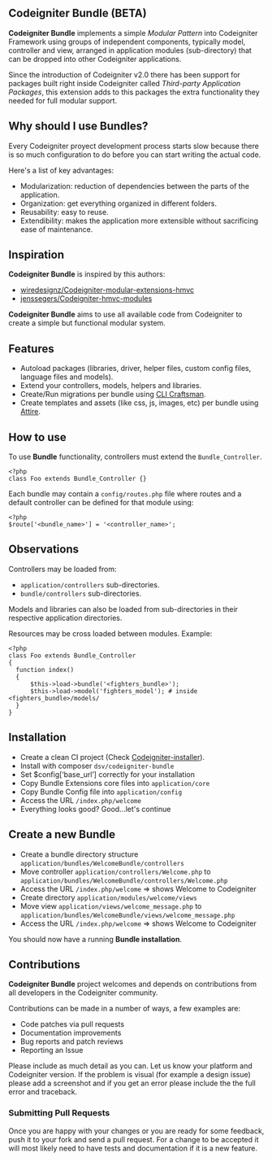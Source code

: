 Codeigniter Bundle (BETA)
-------------------------

**Codeigniter Bundle** implements a simple *Modular Pattern* into Codeigniter Framework using groups of independent components, typically model, controller and view, arranged in application modules (sub-directory) that can be dropped into other Codeigniter applications.

Since the introduction of Codeigniter v2.0 there has been support for packages built right inside Codeigniter called *Third-party Application Packages*, this extension adds to this packages the extra functionality they needed for full modular support.

## Why should I use Bundles?

Every Codeigniter proyect development process starts slow because there is so much configuration to do before you can start writing the actual code. 

Here's a list of key advantages:

* Modularization: reduction of dependencies between the parts of the application.
* Organization: get everything organized in different folders.
* Reusability: easy to reuse.
* Extendibility: makes the application more extensible without sacrificing ease of maintenance.

## Inspiration

**Codeigniter Bundle** is inspired by this authors:

* [wiredesignz/Codeigniter-modular-extensions-hmvc](https://bitbucket.org/wiredesignz/Codeigniter-modular-extensions-hmvc)
* [jenssegers/Codeigniter-hmvc-modules](https://github.com/jenssegers/Codeigniter-hmvc-modules)

**Codeigniter Bundle** aims to use all available code from Codeigniter to create a simple but functional modular system.

## Features

* Autoload packages (libraries, driver, helper files, custom config files, language files and models).
* Extend your controllers, models, helpers and libraries.
* Create/Run migrations per bundle using [CLI Craftsman](https://github.com/davidsosavaldes/Craftsman).
* Create templates and assets (like css, js, images, etc) per bundle using [Attire](https://github.com/davidsosavaldes/Attire).

## How to use

To use **Bundle** functionality, controllers must extend the `Bundle_Controller`.

    <?php
    class Foo extends Bundle_Controller {}

<!-- All controllers can have an `$autoload` attribute, which holds an array of items loaded in the constructor. This can be used together with `module/config/autoload.php`, however using the $autoload attribute only works for that specific controller. -->

Each bundle may contain a `config/routes.php` file where routes and a default controller can be defined for that module using:

    <?php
    $route['<bundle_name>'] = '<controller_name>';

## Observations

Controllers may be loaded from: 

* `application/controllers` sub-directories.
* `bundle/controllers` sub-directories.

Models and libraries can also be loaded from sub-directories in their respective application directories.

Resources may be cross loaded between modules. Example:

    <?php
    class Foo extends Bundle_Controller 
    {
      function index()
      {
          $this->load->bundle('<fighters_bundle>');
          $this->load->model('fighters_model'); # inside <fighters_bundle>/models/
      }
    }
    

## Installation

* Create a clean CI project (Check [Codeigniter-installer](https://github.com/davidsosavaldes/Codeigniter-Installer)).
* Install with composer `dsv/codeigniter-bundle`
* Set $config[‘base_url’] correctly for your installation
* Copy Bundle Extensions core files into `application/core`
* Copy Bundle Config file into `application/config`
* Access the URL `/index.php/welcome`
* Everything looks good? Good...let's continue

## Create a new Bundle

* Create a bundle directory structure `application/bundles/WelcomeBundle/controllers`
* Move controller `application/controllers/Welcome.php` to `application/bundles/WelcomeBundle/controllers/Welcome.php`
* Access the URL `/index.php/welcome` => shows Welcome to Codeigniter
* Create directory `application/modules/welcome/views`
* Move view `application/views/welcome_message.php` to `application/bundles/WelcomeBundle/views/welcome_message.php`
* Access the URL `/index.php/welcome` => shows Welcome to Codeigniter

You should now have a running **Bundle installation**.

## Contributions

**Codeigniter Bundle** project welcomes and depends on contributions from all developers in the Codeigniter community.

Contributions can be made in a number of ways, a few examples are:

* Code patches via pull requests
* Documentation improvements
* Bug reports and patch reviews
* Reporting an Issue

Please include as much detail as you can. Let us know your platform and Codeigniter version. If the problem is visual (for example a design issue) please add a screenshot and if you get an error please include the the full error and traceback.

### Submitting Pull Requests

Once you are happy with your changes or you are ready for some feedback, push it to your fork and send a pull request. For a change to be accepted it will most likely need to have tests and documentation if it is a new feature.
